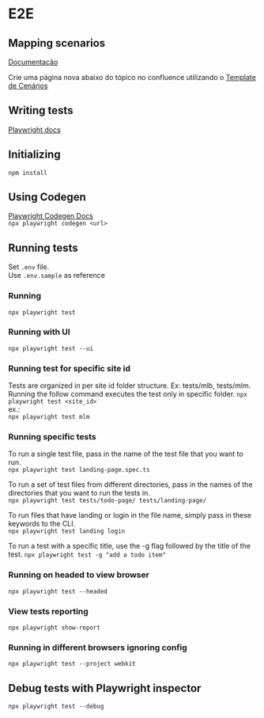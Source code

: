 # E2E

## Mapping scenarios
[Documentação](https://mercadolibre.atlassian.net/wiki/spaces/PLU/pages/2594342358/Cen+rios+de+Testes+E2E)  

Crie uma página nova abaixo do tópico no confluence utilizando o [Template de Cenários](https://mercadolibre.atlassian.net/wiki/spaces/PLU/pages/2493286807/Template+de+cen+rios+E2E)

## Writing tests
[Playwright docs](https://playwright.dev/docs/writing-tests)

## Initializing
`npm install`

## Using Codegen
[Playwright Codegen Docs](https://playwright.dev/docs/codegen-intro)  
```npx playwright codegen <url>```

## Running tests
Set `.env` file.  
Use `.env.sample` as reference  

### Running
```npx playwright test```

### Running with UI
```npx playwright test --ui```

### Running test for specific site id
Tests are organized in per site id folder structure. Ex: tests/mlb, tests/mlm.  
Running the follow command executes the test only in specific folder.
`npx playwright test <site_id>`  
ex.:  
`npx playwright test mlm`

### Running specific tests
To run a single test file, pass in the name of the test file that you want to run.  
```npx playwright test landing-page.spec.ts```  

To run a set of test files from different directories, pass in the names of the directories that you want to run the tests in.   
```npx playwright test tests/todo-page/ tests/landing-page/```  

To run files that have landing or login in the file name, simply pass in these keywords to the CLI.  
```npx playwright test landing login```  

To run a test with a specific title, use the -g flag followed by the title of the test.
```npx playwright test -g "add a todo item"```  

### Running on headed to view browser
```npx playwright test --headed```

### View tests reporting
```npx playwright show-report```

### Running in different browsers ignoring config
```npx playwright test --project webkit```

## Debug tests with Playwright inspector
```npx playwright test --debug```
